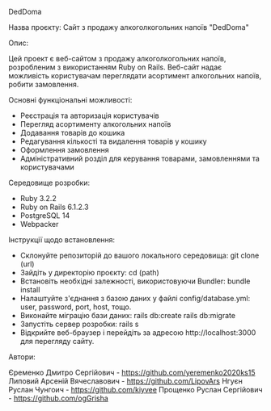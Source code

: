 DedDoma

Назва проєкту: Сайт з продажу алкоголкогольних напоїв "DedDoma"

Опис:

Цей проект є веб-сайтом з продажу алкоголкогольних напоїв, розробленим з використанням Ruby on Rails.
Веб-сайт надає можливість користувачам переглядати асортимент алкогольних напоїв, робити замовлення.


Основні функціональні можливості:

- Реєстрація та авторизація користувачів
- Перегляд асортименту алкогольних напоїв
- Додавання товарів до кошика
- Редагування кількості та видалення товарів у кошику
- Оформлення замовлення
- Адміністративний розділ для керування товарами, замовленнями та користувачами

Cередовище розробки:

- Ruby 3.2.2
- Ruby on Rails 6.1.2.3
- PostgreSQL 14
- Webpacker

Інструкції щодо встановлення:

- Склонуйте репозиторій до вашого локального середовища:
	git clone (url)
- Зайдіть у директорію проєкту:
	cd (path)
- Встановіть необхідні залежності, використовуючи Bundler:
	bundle install
- Налаштуйте з'єднання з базою даних у файлі config/database.yml:
	user, password, port, host, тощо.
- Виконайте міграцію бази даних:
	rails db:create
	rails db:migrate
- Запустіть сервер розробки:
	rails s
- Відкрийте веб-браузер і перейдіть за адресою http://localhost:3000 для перегляду сайту.

Автори:

Єременко Дмитро Сергійович - https://github.com/yeremenko2020ks15
Липовий Арсеній Вячеславович - https://github.com/LipovArs
Нгуєн Руслан Чунгоич - https://github.com/kiyvee
Прощенко Руслан Сергійович - https://github.com/ogGrisha
